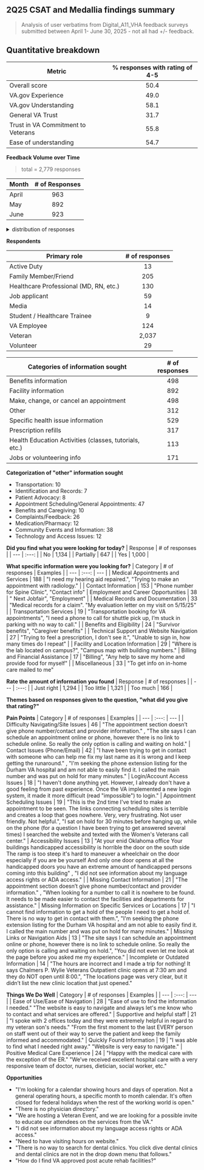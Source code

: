 ## 2Q25 CSAT and Medallia findings summary
> Analysis of user verbatims from Digital_A11_VHA feedback surveys submitted between April 1- June 30, 2025 - not all had +/- feedback.

## Quantitative breakdown

| Metric | % responses with rating of 4-5  | 	
| --- | :---: |
| Overall score | 50.4 |
| VA.gov Experience	| 49.0 | 
| VA.gov Understanding |	58.1 | 
| General VA Trust |	31.7 | 	
| Trust in VA Commitment to Veterans| 55.8 | 
| Ease of understanding | 54.7|

**Feedback Volume over Time**
> total =  2,779 responses
 
| Month | # of Responses | 
| --- | :---: |
| April | 963 |
| May | 892 |
| June | 923 |

<details>
  <summary> distribution of responses </summary>


<img width="997" height="504" alt="image" src="https://github.com/user-attachments/assets/251374cd-6f0b-4547-aeb2-51c7a886cebc" />
</details>

**Respondents**

| Primary role | # of responses
| --- | :---: |
| Active Duty | 13
| Family Member/Friend | 205
| Healthcare Professional (MD, RN, etc.)|  130
| Job applicant | 59
| Media | 14
| Student / Healthcare Trainee |  9
| VA Employee | 124 
| Veteran | 2,037 | 
| Volunteer | 29 |

| Categories of information sought| # of responses
| --- | :---: |
| Benefits information |  498 |
| Facility information | 892 |
| Make, change, or cancel an appointment | 498 |
| Other| 312 
| Specific health issue information| 529| 
| Prescription refills| 317
| Health Education Activities (classes, tutorials, etc.) | 113 
| Jobs or volunteering info | 171 

**Categorization of "other" information sought**
- Transportation: 10
- Identification and Records: 7
- Patient Advocacy: 8
- Appointment Scheduling/General Appointments: 47
- Benefits and Caregiving: 10
- Complaints/Feedback: 26
- Medication/Pharmacy: 12
- Community Events and Information: 38
- Technology and Access Issues: 12

**Did you find what you were looking for today?**
| Response | # of responses |
| --- | :---: | 
| No | 1,134 | 
| Partially | 647 | 
| Yes | 1,000 |

**What specific information were you looking for?**
| Category | # of responses | Examples | 
| --- | :---: | --- |
| Medical Appointments and Services | 188 | "I need my hearing aid repaired.", "Trying to make an appointment with radiology." |
| Contact Information | 153 | "Phone number for Spine Clinic", "Contact info"
| Employment and Career Opportunities | 38 | " Next Jobfair", "Employment" | 
| Medical Records and Documentation | 33 | "Medical records for a claim". "My evaluation letter on my visit on 5/15/25" | 
| Transportation Services | 19 | "Transportation booking for VA appointments", "I need a phone to call for shuttle pick up, I’m stuck in parking with no way to call." |
| Benefits and Eligibility | 24 | "Survivor benefits", "Caregiver benefits" | 
| Technical Support and Website Navigation | 27 | "Trying to feel a prescription, I don't see it.",  "Unable to sign in, how many times do I repeat" | 
| Facility and Location Information | 29 | "Where is the lab located on campus?", "Campus map with building numbers."
| Billing and Financial Assistance | 17 | "Billing", "Any help to save my home and provide food for myself" | 
| Miscellaneous | 33 | "To get info on in-home care mailed to me"

**Rate the amount of information you found**
| Response | # of responses |
| --- | :---: | 
| Just right | 1,294 | 
| Too little | 1,321 | 
| Too much | 166 | 

**Themes based on responses given to the question, "what did you give that rating?"**

**Pain Points**
| Category | # of responses | Examples | 
| --- | :---: | --- |
| Difficulty Navigating/Site Issues | 46 | "The appointment section doesn’t give phone number/contact and provider information." , "The site says I can schedule an appointment online or phone, however there is no link to schedule online. So really the only option is calling and waiting on hold."
| Contact Issues (Phone/Email) | 42 | "I have been trying to get in contact with someone who can help me fix my last name as it is wrong and I keep getting the runaround." , "I'm seeking the phone extension listing for the Durham VA hospital and am not able to easily find it. I called the main number and was put on hold for many minutes."
| Login/Account Access Issues | 18 | "I haven't done anything yet. However, I already don't have a good feeling from past experience. Once the VA implemented a new login system, it made it more difficult (read "impossible") to login."
| Appointment Scheduling Issues | 19 | "This is the 2nd time I've tried to make an appointment to be seen. The links connecting scheduling sites is terrible and creates a loop that goes nowhere. Very, very frustrating. Not user friendly. Not helpful.", "I sat on hold for 30 minutes before hanging up, while on the phone (for a question I have been trying to get answered several times) I searched the website and texted with the Women's Veterans call center."
| Accessibility Issues | 13 | "At your enid Oklahoma office  Your buildings handicapped accessibility is horrible the door on the south side The ramp is too steep it's hard to maneuver a wheelchair on the door especially if you are be yourself  And only one door opens at all the handicapped doors you have an extreme amount of handicapped persons coming into this building" , "I did not see information about my language access rights or ADA access." |
| Missing Contact Information | 21 | "The appointment section doesn’t give phone number/contact and provider information." , "When looking for a number to call it is nowhere to be found. It needs to be made easier to contact the facilities and departments for assistance."
| Missing Information on Specific Services or Locations | 17 | "I cannot find information to get a hold of the people I need to get a hold of. There is no way to get in contact with them.", "I'm seeking the phone extension listing for the Durham VA hospital and am not able to easily find it. I called the main number and was put on hold for many minutes."
| Missing Links or Navigation Aids | 13 | "The site says I can schedule an appointment online or phone, however there is no link to schedule online. So really the only option is calling and waiting on hold.", "You did not even let me look at the page before you asked me my experience."
| Incomplete or Outdated Information | 14 | "The hours are incorrect and I made a trip for nothing! It says Chalmers P. Wylie Veterans Outpatient clinic opens at 7:30 am and they do NOT open until 8:00.", "The locations page was very clear, but it didn’t list the new clinic location that just opened."

**Things We Do Well**
| Category | # of responses | Examples | 
| --- | :---: | --- |
| Ease of Use/Ease of Navigation | 28 | "Ease of use to find the information I needed." "The website is easy to navigate and always let's me know who to contact and what services are offered."
| Supportive and helpful staff | 21 | "I spoke with 2 offices today and they were extremely helpful in regard to my veteran son's needs."  "From the first moment to the last EVERY person on staff went out of their way to serve the patient and keep the family informed and accommodated."
| Quickly Found Information | 19 | "I was able to find what I needed right away." "Website is very easy to navigate."
| Positive Medical Care Experience |  24 | "Happy with the medical care with the exception of the ER." "We’ve received excellent hospital care with a very responsive team of doctor, nurses, dietician, social worker, etc."

**Opportunities**
- "I'm looking for a calendar showing hours and days of operation. Not a general operating hours, a specific month to month calendar. It's often closed for federal holidays when the rest of the working world is open."
- "There is no physician directory."
- "We are hosting a Veteran Event, and we are looking for a possible invite to educate our attendees on the services from the VA."
- "I did not see information about my language access rights or ADA access."
- "Need to have visiting hours on website."
- "There is no way to search for dental clinics. You click dive dental clinics and dental clinics are not in the drop down menu that follows."
- "How do I find VA approved post acute rehab facilities?"
